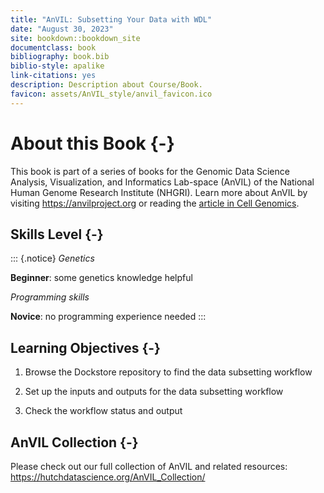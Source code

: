 ```yaml
---
title: "AnVIL: Subsetting Your Data with WDL"
date: "August 30, 2023"
site: bookdown::bookdown_site
documentclass: book
bibliography: book.bib
biblio-style: apalike
link-citations: yes
description: Description about Course/Book.
favicon: assets/AnVIL_style/anvil_favicon.ico
---
```



# About this Book {-}

This book is part of a series of books for the Genomic Data Science Analysis, Visualization, and Informatics Lab-space (AnVIL) of the National Human Genome Research Institute (NHGRI). Learn more about AnVIL by visiting https://anvilproject.org or reading the [article in Cell Genomics](https://www.sciencedirect.com/science/article/pii/S2666979X21001063).

## Skills Level {-} 

::: {.notice}
_Genetics_  

**Beginner**: some genetics knowledge helpful

_Programming skills_ 

**Novice**: no programming experience needed
:::

## Learning Objectives {-}

1. Browse the Dockstore repository to find the data subsetting workflow

1. Set up the inputs and outputs for the data subsetting workflow

1. Check the workflow status and output

## AnVIL Collection {-}

Please check out our full collection of AnVIL and related resources: https://hutchdatascience.org/AnVIL_Collection/
